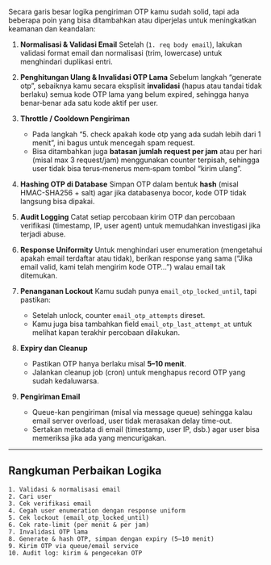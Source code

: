 Secara garis besar logika pengiriman OTP kamu sudah solid, tapi ada beberapa poin yang bisa ditambahkan atau diperjelas untuk meningkatkan keamanan dan keandalan:

1. **Normalisasi & Validasi Email**
   Setelah (`1. req body email`), lakukan validasi format email dan normalisasi (trim, lowercase) untuk menghindari duplikasi entri.

2. **Penghitungan Ulang & Invalidasi OTP Lama**
   Sebelum langkah “generate otp”, sebaiknya kamu secara eksplisit **invalidasi** (hapus atau tandai tidak berlaku) semua kode OTP lama yang belum expired, sehingga hanya benar‑benar ada satu kode aktif per user.

3. **Throttle / Cooldown Pengiriman**

   * Pada langkah “5. check apakah kode otp yang ada sudah lebih dari 1 menit”, ini bagus untuk mencegah spam request.
   * Bisa ditambahkan juga **batasan jumlah request per jam** atau per hari (misal max 3 request/jam) menggunakan counter terpisah, sehingga user tidak bisa terus‑menerus mem‐spam tombol “kirim ulang”.

4. **Hashing OTP di Database**
   Simpan OTP dalam bentuk **hash** (misal HMAC-SHA256 + salt) agar jika databasenya bocor, kode OTP tidak langsung bisa dipakai.

5. **Audit Logging**
   Catat setiap percobaan kirim OTP dan percobaan verifikasi (timestamp, IP, user agent) untuk memudahkan investigasi jika terjadi abuse.

6. **Response Uniformity**
   Untuk menghindari user enumeration (mengetahui apakah email terdaftar atau tidak), berikan response yang sama (“Jika email valid, kami telah mengirim kode OTP…”) walau email tak ditemukan.

7. **Penanganan Lockout**
   Kamu sudah punya `email_otp_locked_until`, tapi pastikan:

   * Setelah unlock, counter `email_otp_attempts` direset.
   * Kamu juga bisa tambahkan field `email_otp_last_attempt_at` untuk melihat kapan terakhir percobaan dilakukan.

8. **Expiry dan Cleanup**

   * Pastikan OTP hanya berlaku misal **5–10 menit**.
   * Jalankan cleanup job (cron) untuk menghapus record OTP yang sudah kedaluwarsa.

9. **Pengiriman Email**

   * Queue-kan pengiriman (misal via message queue) sehingga kalau email server overload, user tidak merasakan delay time-out.
   * Sertakan metadata di email (timestamp, user IP, dsb.) agar user bisa memeriksa jika ada yang mencurigakan.

---

## Rangkuman Perbaikan Logika

```text
1. Validasi & normalisasi email
2. Cari user
3. Cek verifikasi email
4. Cegah user enumeration dengan response uniform
5. Cek lockout (email_otp_locked_until)
6. Cek rate‐limit (per menit & per jam)
7. Invalidasi OTP lama
8. Generate & hash OTP, simpan dengan expiry (5–10 menit)
9. Kirim OTP via queue/email service
10. Audit log: kirim & pengecekan OTP
```


